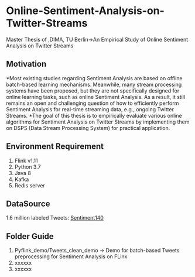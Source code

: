 # Online-Sentiment-Analysis-on-Twitter-Streams
Master Thesis of ,DIMA, TU Berlin->An Empirical Study of  Online Sentiment Analysis on Twitter Streams 
## Motivation
*Most existing studies regarding Sentiment Analysis are based on offline batch-based learning mechanisms. Meanwhile, many stream processing systems have been proposed, but they are not specifically designed for online learning tasks, such as online Sentiment Analysis. As a result, it still remains an open and challenging question of how to efficiently perform Sentiment Analysis for real-time streaming data, e.g., ongoing Twitter Streams.
*The goal of this thesis is to empirically evaluate various online algorithms for Sentiment Analysis on Twitter Streams by implementing them on DSPS (Data Stream Processing System) for practical application.

## Environment Requirement
1. Flink v1.11
2. Python 3.7
3. Java 8
4. Kafka
5. Redis server

## DataSource
1.6 million labeled Tweets:
[Sentiment140](http://cs.stanford.edu/people/alecmgo/trainingandtestdata.zip)

## Folder Guide
1. Pyflink_demo/Tweets_clean_demo -> Demo for batch-based Tweets preprocessing for Sentiment Analysis on FLink
2. xxxxxx
3. xxxxxx
